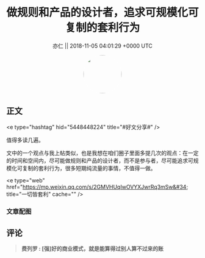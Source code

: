 <h1 align="center">做规则和产品的设计者，追求可规模化可复制的套利行为</h1>




<p align="center">
    <a>亦仁 || 2018-11-05 04:01:29 &#43;0000 UTC</a>
</p>

<div align="center">
    <img src="https://images.zsxq.com/Fn3NQqCN8nuGF86yZPXSbEsl0mb3?e=1590940799&amp;token=kIxbL07-8jAj8w1n4s9zv64FuZZNEATmlU_Vm6zD:pfbNc8W3hS0oYG_hyXXh_rHMHuc=" width="100" height="100" style="border:1px solid;border-radius:50%; color:#ffffff"/>
</div>




## 正文

<div>
&lt;e type=&#34;hashtag&#34; hid=&#34;5448448224&#34; title=&#34;#好文分享#&#34; /&gt;  

值得多读几遍。

文中的一个观点与我上帖类似，也是我想在咱们圈子里面多提几次的观点：在一定的时间和空间内，尽可能做规则和产品的设计者，而不是参与者，尽可能追求可规模化可复制的套利行为，很多短期纯流量的事情，不值得一做。

&lt;e type=&#34;web&#34; href=&#34;https://mp.weixin.qq.com/s/2GMVHUqIwOVYXJwrRq3mSw&#34; title=&#34;一切皆套利&#34; cache=&#34;&#34; /&gt;
</div>

### 文章配图

<div class="image" align="center">

</div>


## 评论

<div align="left">
<div>

<blockquote >
<span> <strong>费列罗 : [强]好的商业模式，就是能算得过别人算不过来的账 </strong></span>
</blockquote>

</div>
</div>